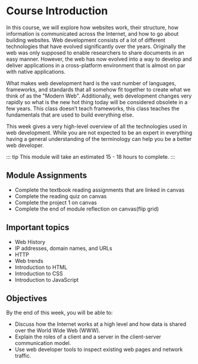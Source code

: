 # Course Introduction

In this course, we will explore how websites work, their structure, how
information is communicated across the Internet, and how to go about
building websites. Web development consists of a lot of different
technologies that have evolved significantly over the years. Originally
the web was only supposed to enable researchers to share documents in an
easy manner. However, the web has now evolved into a way to develop and
deliver applications in a cross-platform environment that is almost on
par with native applications.

What makes web development hard is the vast number of languages,
frameworks, and standards that all somehow fit together to create what
we think of as the "Modern Web". Additionally, web development changes
very rapidly so what is the new hot thing today will be considered
obsolete in a few years. This class doesn’t teach frameworks, this class
teaches the fundamentals that are used to build everything else.

This week gives a very high-level overview of all the technologies used
in web development. While you are not expected to be an expert in
everything having a general understanding of the terminology can help
you be a better web developer.

::: tip
This module will take an estimated 15 - 18 hours to complete.
:::

## Module Assignments

- Complete the textbook reading assignments that are linked in canvas
- Complete the reading quiz on canvas
- Complete the project 1 on canvas
- Complete the end of module reflection on canvas(flip grid)

## Important topics

- Web History
- IP addresses, domain names, and URLs
- HTTP
- Web trends
- Introduction to HTML
- Introduction to CSS
- Introduction to JavaScript

## Objectives

By the end of this week, you will be able to:

- Discuss how the Internet works at a high level and how data is shared over the World Wide Web (WWW).
- Explain the roles of a client and a server in the client-server communication model.
- Use web developer tools to inspect existing web pages and network traffic.
